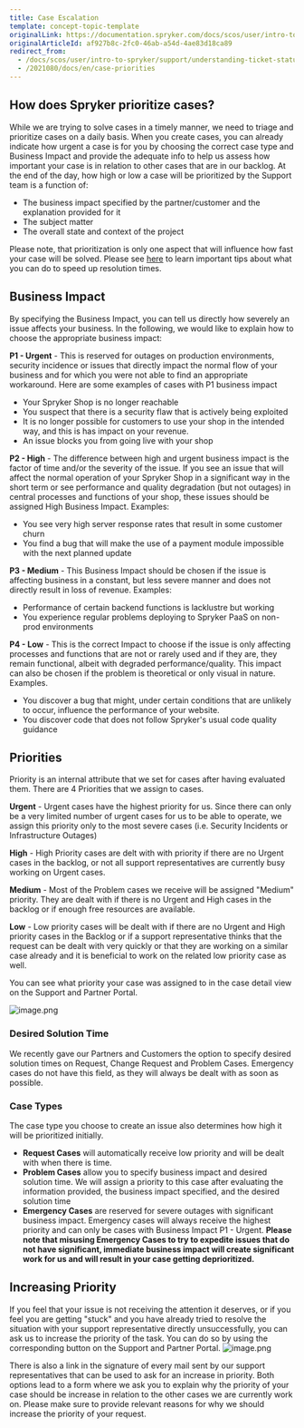```yaml
---
title: Case Escalation
template: concept-topic-template
originalLink: https://documentation.spryker.com/docs/scos/user/intro-to-spryker/support/understanding-ticket-status.html#how-are-bug-tickets-prioritized
originalArticleId: af927b8c-2fc0-46ab-a54d-4ae83d18ca89
redirect_from:
  - /docs/scos/user/intro-to-spryker/support/understanding-ticket-status.html#how-are-bug-tickets-prioritized
  - /2021080/docs/en/case-priorities
---
```


## How does Spryker prioritize cases?
While we are trying to solve cases in a timely manner, we need to triage and prioritize cases on a daily basis. When you create cases, you can already indicate how urgent a case is for you by choosing the correct case type and Business Impact and provide the adequate info to help us assess how important your case is in relation to other cases that are in our backlog. At the end of the day, how high or low a case will be prioritized by the Support team is a function of:

* The business impact specified by the partner/customer and the explanation provided for it
* The subject matter
* The overall state and context of the project

Please note, that prioritization is only one aspect that will influence how fast your case will be solved. Please see [here](/docs/scos/user/intro-to-spryker/support/how-to-get-the-most-out-of-spryker-support.html) to learn important tips about what you can do to speed up resolution times.

## Business Impact
By specifying the Business Impact, you can tell us directly how severely an issue affects your business. In the following, we would like to explain how to choose the appropriate business impact:

**P1 - Urgent** - This is reserved for outages on production environments, security incidence or issues that directly impact the normal flow of your business and for which you were not able to find an appropriate workaround.
Here are some examples of cases with P1 business impact

* Your Spryker Shop is no longer reachable
* You suspect that there is a security flaw that is actively being exploited
* It is no longer possible for customers to use your shop in the intended way, and this is has impact on your revenue.
* An issue blocks you from going live with your shop

**P2 - High** - The difference between high and urgent business impact is the factor of time and/or the severity of the issue. If you see an issue that will affect the normal operation of your Spryker Shop in a significant way in the short term or see performance and quality degradation (but not outages) in central processes and functions of your shop, these issues should be assigned High Business Impact. Examples:

* You see very high server response rates that result in some customer churn
* You find a bug that will make the use of a payment module impossible with the next planned update

**P3 - Medium** - This Business Impact should be chosen if the issue is affecting business in a constant, but less severe manner and does not directly result in loss of revenue. Examples:
* Performance of certain backend functions is lacklustre but working
* You experience regular problems deploying to Spryker PaaS on non-prod environments

**P4 - Low** - This is the correct Impact to choose if the issue is only affecting processes and functions that are not or rarely used and if they are, they remain functional, albeit with degraded performance/quality. This impact can also be chosen if the problem is theoretical or only visual in nature. Examples.
* You discover a bug that might, under certain conditions that are unlikely to occur, influence the performance of your website.
* You discover code that does not follow Spryker's usual code quality guidance

## Priorities
Priority is an internal attribute that we set for cases after having evaluated them. There are 4 Priorities that we assign to cases.

**Urgent** - Urgent cases have the highest priority for us. Since there can only be a very limited number of urgent cases for us to be able to operate, we assign this priority only to the most severe cases (i.e. Security Incidents or Infrastructure Outages)

**High** - High Priority cases are delt with with priority if there are no Urgent cases in the backlog, or not all support representatives are currently busy working on Urgent cases.

**Medium** - Most of the Problem cases we receive will be assigned "Medium" priority. They are dealt with if there is no Urgent and High cases in the backlog or if enough free resources are available.

**Low** - Low priority cases will be dealt with if there are no Urgent and High priority cases in the Backlog or if a support representative thinks that the request can be dealt with very quickly or that they are working on a similar case already and it is beneficial to work on the related low priority case as well.

You can see what priority your case was assigned to in the case detail view on the Support and Partner Portal.

![image.png](https://cdn.document360.io/9fafa0d5-d76f-40c5-8b02-ab9515d3e879/Images/Documentation/image%28166%29.png) 

### Desired Solution Time
We recently gave our Partners and Customers the option to specify desired solution times on Request, Change Request and Problem Cases. Emergency cases do not have this field, as they will always be dealt with as soon as possible.

### Case Types
The case type you choose to create an issue also determines how high it will be prioritized initially.

* **Request Cases** will automatically receive low priority and will be dealt with when there is time.
* **Problem Cases** allow you to specify business impact and desired solution time. We will assign a priority to this case after evaluating the information provided, the business impact specified, and the desired solution time
* **Emergency Cases** are reserved for severe outages with significant business impact. Emergency cases will always receive the highest priority and can only be cases with Business Impact P1 - Urgent.
**Please note that misusing Emergency Cases to try to expedite issues that do not have significant, immediate business impact will create significant work for us and will result in your case getting deprioritized.**

## Increasing Priority
If you feel that your issue is not receiving the attention it deserves, or if you feel you are getting "stuck" and you have already tried to resolve the situation with your support representative directly unsuccessfully, you can ask us to increase the priority of the task. You can do so by using the corresponding button on the Support and Partner Portal.
![image.png](https://cdn.document360.io/9fafa0d5-d76f-40c5-8b02-ab9515d3e879/Images/Documentation/image%28165%29.png) 

There is also a link in the signature of every mail sent by our support representatives that can be used to ask for an increase in priority. 
Both options lead to a form where we ask you to explain why the priority of your case should be increase in relation to the other cases we are currently work on. Please make sure to provide relevant reasons for why we should increase the priority of your request.
